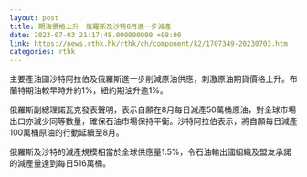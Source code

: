 ```yaml
---
layout: post
title: 期油價格上升　俄羅斯及沙特8月進一步減產
date: 2023-07-03 21:17:48.000000000 +08:00
link: https://news.rthk.hk/rthk/ch/component/k2/1707349-20230703.htm
categories: rthk
---
```


主要產油國沙特阿拉伯及俄羅斯進一步削減原油供應，刺激原油期貨價格上升。布蘭特期油較早時升約1%，紐約期油升逾1%。

俄羅斯副總理諾瓦克發表聲明，表示自願在8月每日減產50萬桶原油，對全球市場出口亦減少同等數量，確保石油市場保持平衡。沙特阿拉伯表示，將自願每日減產100萬桶原油的行動延續至8月。

俄羅斯及沙特的減產規模相當於全球供應量1.5%，令石油輸出國組織及盟友承諾的減產量達到每日516萬桶。

